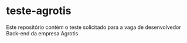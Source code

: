 # teste-agrotis

Este repositório contém o teste solicitado para a vaga de desenvolvedor Back-end da empresa Agrotis
